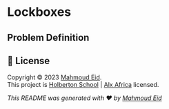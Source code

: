 # Lockboxes

## Problem Definition

## 📝 License

Copyright © 2023 [Mahmoud Eid](https://github.com/Mado007).<br />
This project is [Holberton School](https://github.com/holbertonschool) | [Alx Africa](https://www.alxafrica.com/)  licensed.

_This README was generated with ❤️ by [Mahmoud Eid](https://github.com/Mado007)_